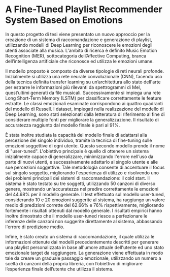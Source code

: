 # A Fine-Tuned Playlist Recommender System Based on Emotions


In questo progetto di tesi viene presentato un nuovo approccio per la creazione di un sistema di raccomandazione e generazione di playlist, utilizzando modelli di Deep Learning per riconoscere le emozioni degli utenti associate alla musica. L'ambito di ricerca è definito Music Emotion Recognition (MER), sottocategoria dell’Affective Computing, branca dell’intelligenza artificiale che riconosce ed utilizza le emozioni umane.


Il modello proposto è composto da diverse tipologie di reti neurali profonde. Inizialmente si utilizza una rete neurale convoluzionale (CNN), facendo uso della tecnica definita transfer learning su un’architettura allo stato dell'arte per estrarre le informazioni più rilevanti da spettrogrammi di Mel, quest’ultimi generati da file musicali. Successivamente si impiega una rete Long Short-Term Memory (LSTM) per classificare correttamente le feature estratte. Le classi emozionali esaminate corrispondono ai quattro quadranti del modello di Russell. I dataset, impiegati nella realizzazione del modello di Deep Learning, sono stati selezionati dalla letteratura di riferimento al fine di considerare multiple fonti per migliorare la generalizzazione. Il risultato di accuratezza raggiunto dal modello finale è pari al 91%.  


È stata inoltre studiata la capacità del modello finale di adattarsi alla percezione del singolo individuo, tramite la tecnica di fine-tuning sulle emozioni soggettive di ogni utente. Questo secondo modello prende il nome di "user-tuned". L'obiettivo principale è quello di ottenere un sistema inizialmente capace di generalizzare, minimizzando l'errore nell’uso da parte di nuovi utenti, e successivamente adattarlo al singolo utente e alle sue percezioni soggettive. Tale metodologia consente di accentuare il focus sul singolo soggetto, migliorando l'esperienza di utilizzo e risolvendo uno dei problemi principali dei sistemi di raccomandazione: il cold start. Il sistema è stato testato su tre soggetti, utilizzando 50 canzoni di diverso genere, mostrando un'accuratezza nel predire correttamente le emozioni del 44.68\% per il modello generale. Il test effettuato sul modello user-tuned, considerando 10 e 20 emozioni suggerite al sistema, ha raggiungo un valore medio di predizioni corrette del 62.66% e 76% rispettivamente, migliorando fortemente i risultati ottenuti dal modello generale. I risultati empirici hanno inoltre dimostrato che il modello user-tuned riesce a perfezionare le inferenze delle canzoni non suggerite direttamente al sistema, abbassando l'errore di predizione medio.


Infine, è stato creato un sistema di raccomandazione, il quale utilizza le informazioni ottenute dai modelli precedentemente descritti per generare una playlist personalizzata in base all'umore attuale dell'utente ed uno stato emozionale target da raggiungere. La generazione viene effettuata in modo tale da creare un graduale passaggio emozionale, utilizzando un numero a scelta di
canzoni della propria libreria, con l’obiettivo di migliorare l’esperienza finale
dell’utente che utilizza il sistema.
